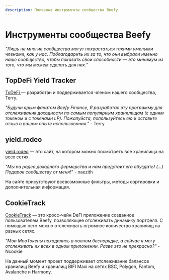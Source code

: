 ```yaml
---
description: Полезные инструменты сообщества Beefy
---
```


# Инструменты сообщества Beefy

_"Лишь не многие сообщества могут похвастаться такими умелыми членами, как у нас. Поблагодарить их за то, что они выбрали именно наше сообщество, чтобы показать свои способности — это минимум из того, что мы можем сделать для них."_

## TopDeFi Yield Tracker

[ToDeFi ](https://thetopdefi.com/dashboard/views?v=2)— разработан и поддерживается членом нашего сообщества, Terry.

_"Будучи ярым фанатом Beefy Finance, Я разработал эту программу для отслеживания доходности по самым популярным хранилищам (с одним токеном и с токенами LP). Пожалуйста, попользуйтесь ею и оставьте отзыв о вашем опыте использования."_ - Terry

## yield.rodeo

[yield.rodeo](https://yield.rodeo/) — это сайт, на котором можно посмотреть все хранилища на всех сетях.

_"Мы на родео доходного фермерства и нам предстоит его обуздать! (...) Подарок сообществу от меня!"_ - naezith

На сайте присутствуют всевозможные фильтры, методы сортировки и дополнительная информация.

## CookieTrack

[CookieTrack](https://cookietrack.io/) — это кросс-чейн DeFi приложение созданное пользователем Beefy, позволяющее отслеживать динамику портфеля. С помощью него можно отслеживать огромное количество хранилищ на разных сетях.

_"Мои MooТокены находились в полном беспорядке, а сейчас я могу отслеживать их всех в одном приложении. Разве это не прекрасно?"_ - Ncookie

На данный момент проект поддерживает отслеживание балансов хранилищ Beefy и хранилищ BIFI Maxi на сетях BSC, Polygon, Fantom, Avalanche и Harmony.
